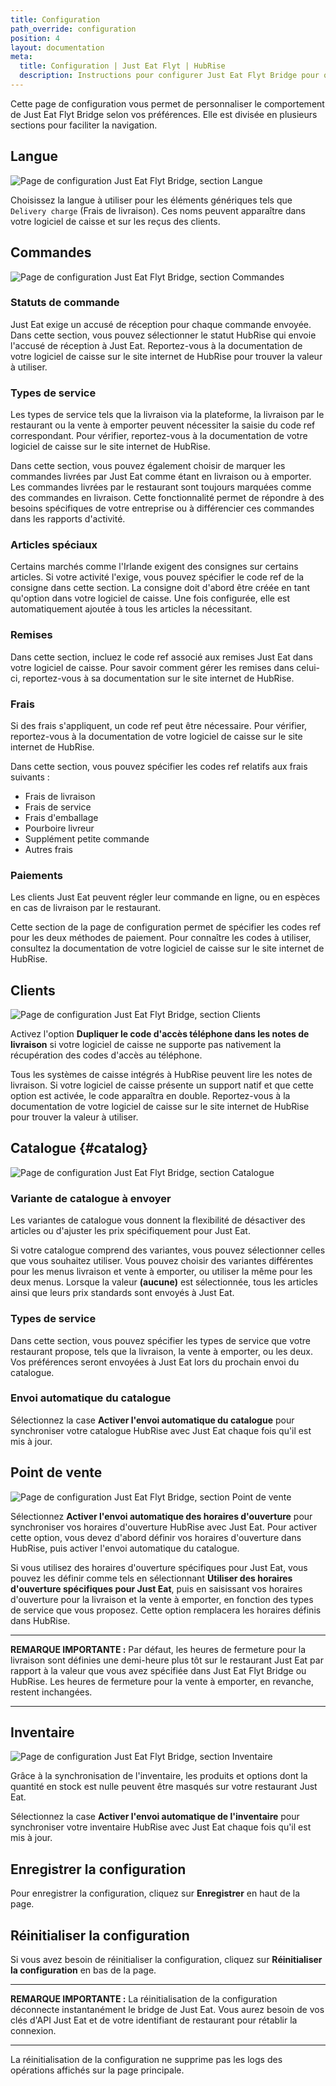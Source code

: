 ```yaml
---
title: Configuration
path_override: configuration
position: 4
layout: documentation
meta:
  title: Configuration | Just Eat Flyt | HubRise
  description: Instructions pour configurer Just Eat Flyt Bridge pour qu'il fonctionne parfaitement avec Just Eat et votre logiciel de caisse ou autres apps connectées à HubRise. La configuration est simple.
---
```


Cette page de configuration vous permet de personnaliser le comportement de Just Eat Flyt Bridge selon vos préférences.
Elle est divisée en plusieurs sections pour faciliter la navigation.

## Langue

![Page de configuration Just Eat Flyt Bridge, section Langue](./images/019-just-eat-configuration-page-language.png)

Choisissez la langue à utiliser pour les éléments génériques tels que `Delivery charge` (Frais de livraison). Ces noms peuvent apparaître dans votre logiciel de caisse et sur les reçus des clients.

## Commandes

![Page de configuration Just Eat Flyt Bridge, section Commandes](./images/011-just-eat-configuration-page-orders.png)

### Statuts de commande

Just Eat exige un accusé de réception pour chaque commande envoyée. Dans cette section, vous pouvez sélectionner le statut HubRise qui envoie l'accusé de réception à Just Eat. Reportez-vous à la documentation de votre logiciel de caisse sur le site internet de HubRise pour trouver la valeur à utiliser.

### Types de service

Les types de service tels que la livraison via la plateforme, la livraison par le restaurant ou la vente à emporter peuvent nécessiter la saisie du code ref correspondant. Pour vérifier, reportez-vous à la documentation de votre logiciel de caisse sur le site internet de HubRise.

Dans cette section, vous pouvez également choisir de marquer les commandes livrées par Just Eat comme étant en livraison ou à emporter. Les commandes livrées par le restaurant sont toujours marquées comme des commandes en livraison. Cette fonctionnalité permet de répondre à des besoins spécifiques de votre entreprise ou à différencier ces commandes dans les rapports d'activité.

### Articles spéciaux

Certains marchés comme l'Irlande exigent des consignes sur certains articles. Si votre activité l'exige, vous pouvez spécifier le code ref de la consigne dans cette section. La consigne doit d'abord être créée en tant qu'option dans votre logiciel de caisse. Une fois configurée, elle est automatiquement ajoutée à tous les articles la nécessitant.

### Remises

Dans cette section, incluez le code ref associé aux remises Just Eat dans votre logiciel de caisse.
Pour savoir comment gérer les remises dans celui-ci, reportez-vous à sa documentation sur le site internet de HubRise.

### Frais

Si des frais s'appliquent, un code ref peut être nécessaire. Pour vérifier, reportez-vous à la documentation de votre logiciel de caisse sur le site internet de HubRise.

Dans cette section, vous pouvez spécifier les codes ref relatifs aux frais suivants :

- Frais de livraison
- Frais de service
- Frais d'emballage
- Pourboire livreur
- Supplément petite commande
- Autres frais

### Paiements

Les clients Just Eat peuvent régler leur commande en ligne, ou en espèces en cas de livraison par le restaurant.

Cette section de la page de configuration permet de spécifier les codes ref pour les deux méthodes de paiement. Pour connaître les codes à utiliser, consultez la documentation de votre logiciel de caisse sur le site internet de HubRise.

## Clients

![Page de configuration Just Eat Flyt Bridge, section Clients](./images/013-just-eat-configuration-page-customers.png)

Activez l'option **Dupliquer le code d'accès téléphone dans les notes de livraison** si votre logiciel de caisse ne supporte pas nativement la récupération des codes d'accès au téléphone.

Tous les systèmes de caisse intégrés à HubRise peuvent lire les notes de livraison. Si votre logiciel de caisse présente un support natif et que cette option est activée, le code apparaîtra en double. Reportez-vous à la documentation de votre logiciel de caisse sur le site internet de HubRise pour trouver la valeur à utiliser.

## Catalogue {#catalog}

![Page de configuration Just Eat Flyt Bridge, section Catalogue](./images/012-just-eat-configuration-page-catalog.png)

### Variante de catalogue à envoyer

Les variantes de catalogue vous donnent la flexibilité de désactiver des articles ou d'ajuster les prix spécifiquement pour Just Eat.

Si votre catalogue comprend des variantes, vous pouvez sélectionner celles que vous souhaitez utiliser. Vous pouvez choisir des variantes différentes pour les menus livraison et vente à emporter, ou utiliser la même pour les deux menus. Lorsque la valeur **(aucune)** est sélectionnée, tous les articles ainsi que leurs prix standards sont envoyés à Just Eat.

### Types de service

Dans cette section, vous pouvez spécifier les types de service que votre restaurant propose, tels que la livraison, la vente à emporter, ou les deux. Vos préférences seront envoyées à Just Eat lors du prochain envoi du catalogue.

### Envoi automatique du catalogue

Sélectionnez la case **Activer l'envoi automatique du catalogue** pour synchroniser votre catalogue HubRise avec Just Eat chaque fois qu'il est mis à jour.

## Point de vente

![Page de configuration Just Eat Flyt Bridge, section Point de vente](./images/015-just-eat-configuration-page-location.png)

Sélectionnez **Activer l'envoi automatique des horaires d'ouverture** pour synchroniser vos horaires d'ouverture HubRise avec Just Eat. Pour activer cette option, vous devez d'abord définir vos horaires d'ouverture dans HubRise, puis activer l'envoi automatique du catalogue.

Si vous utilisez des horaires d'ouverture spécifiques pour Just Eat, vous pouvez les définir comme tels en sélectionnant **Utiliser des horaires d'ouverture spécifiques pour Just Eat**, puis en saisissant vos horaires d'ouverture pour la livraison et la vente à emporter, en fonction des types de service que vous proposez. Cette option remplacera les horaires définis dans HubRise.

---

**REMARQUE IMPORTANTE :** Par défaut, les heures de fermeture pour la livraison sont définies une demi-heure plus tôt sur le restaurant Just Eat par rapport à la valeur que vous avez spécifiée dans Just Eat Flyt Bridge ou HubRise. Les heures de fermeture pour la vente à emporter, en revanche, restent inchangées.

---

## Inventaire

![Page de configuration Just Eat Flyt Bridge, section Inventaire](./images/014-just-eat-configuration-page-inventory.png)

Grâce à la synchronisation de l'inventaire, les produits et options dont la quantité en stock est nulle peuvent être masqués sur votre restaurant Just Eat.

Sélectionnez la case **Activer l'envoi automatique de l'inventaire** pour synchroniser votre inventaire HubRise avec Just Eat chaque fois qu'il est mis à jour.

## Enregistrer la configuration

Pour enregistrer la configuration, cliquez sur **Enregistrer** en haut de la page.

## Réinitialiser la configuration

Si vous avez besoin de réinitialiser la configuration, cliquez sur **Réinitialiser la configuration** en bas de la page.

---

**REMARQUE IMPORTANTE :** La réinitialisation de la configuration déconnecte instantanément le bridge de Just Eat. Vous aurez besoin de vos clés d'API Just Eat et de votre identifiant de restaurant pour rétablir la connexion.

---

La réinitialisation de la configuration ne supprime pas les logs des opérations affichés sur la page principale.
